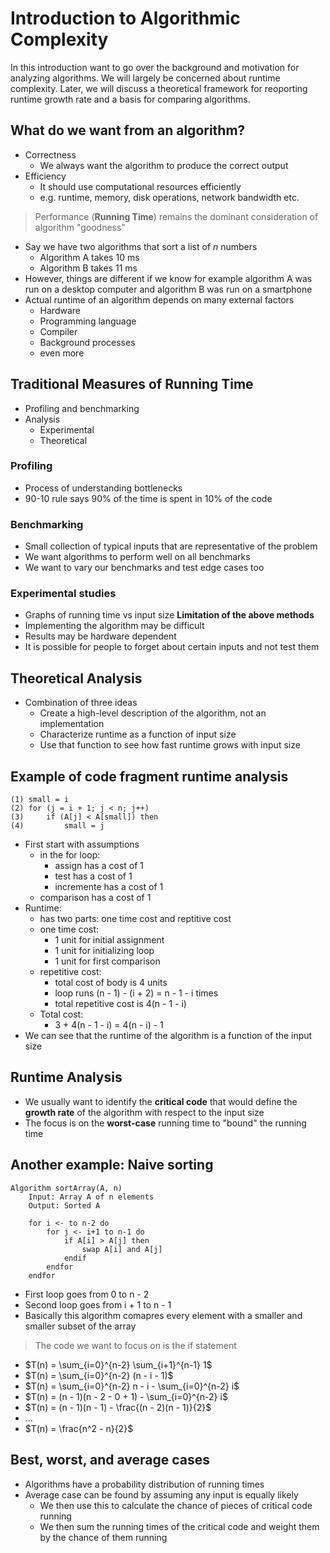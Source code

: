 # Introduction to Algorithmic Complexity
In this introduction want to go over the background and motivation for analyzing algorithms. We will largely be concerned about runtime complexity. Later, we will discuss a theoretical framework for reoporting runtime growth rate and a basis for comparing algorithms.
## What do we want from an algorithm?
- Correctness
    - We always want the algorithm to produce the correct output
- Efficiency
    - It should use computational resources efficiently
    - e.g. runtime, memory, disk operations, network bandwidth etc.
> Performance (**Running Time**) remains the dominant consideration of algorithm "goodness"
- Say we have two algorithms that sort a list of *n* numbers
    - Algorithm A takes 10 ms
    - Algorithm B takes 11 ms
- However, things are different if we know for example algorithm A was run on a desktop computer and algorithm B was run on a smartphone
- Actual runtime of an algorithm depends on many external factors
    - Hardware
    - Programming language
    - Compiler
    - Background processes
    - even more
## Traditional Measures of Running Time
- Profiling and benchmarking
- Analysis
    - Experimental
    - Theoretical
### Profiling
- Process of understanding bottlenecks
- 90-10 rule says 90% of the time is spent in 10% of the code
### Benchmarking
- Small collection of typical inputs that are representative of the problem
- We want algorithms to perform well on all benchmarks
- We want to vary our benchmarks and test edge cases too
### Experimental studies
- Graphs of running time vs input size
**Limitation of the above methods**
- Implementing the algorithm may be difficult
- Results may be hardware dependent
- It is possible for people to forget about certain inputs and not test them
## Theoretical Analysis
- Combination of three ideas
    - Create a high-level description of the algorithm, not an implementation
    - Characterize runtime as a function of input size
    - Use that function to see how fast runtime grows with input size
## Example of code fragment runtime analysis
```
(1) small = i
(2) for (j = i + 1; j < n; j++)
(3)     if (A[j] < A[small]) then
(4)         small = j
```
- First start with assumptions
    - in the for loop:
        - assign has a cost of 1
        - test has a cost of 1
        - incremente has a cost of 1
    - comparison has a cost of 1
- Runtime:
    - has two parts: one time cost and reptitive cost
    - one time cost: 
        - 1 unit for initial assignment
        - 1 unit for initializing loop
        - 1 unit for first comparison
    - repetitive cost:
        - total cost of body is 4 units
        - loop runs (n - 1) - (i + 2) = n - 1 - i times
        - total repetitive cost is 4(n - 1 - i)
    - Total cost:
        - 3 + 4(n - 1 - i) = 4(n - i) - 1
- We can see that the runtime of the algorithm is a function of the input size
## Runtime Analysis
- We usually want to identify the **critical code** that would define the **growth rate** of the algorithm with respect to the input size
- The focus is on the **worst-case** running time to "bound" the running time
## Another example: Naive sorting
```
Algorithm sortArray(A, n)
    Input: Array A of n elements
    Output: Sorted A

    for i <- to n-2 do
        for j <- i+1 to n-1 do
            if A[i] > A[j] then
                swap A[i] and A[j]
            endif
        endfor
    endfor
```
- First loop goes from 0 to n - 2
- Second loop goes from i + 1 to n - 1
- Basically this algorithm comapres every element with a smaller and smaller subset of the array
> The code we want to focus on is the if statement
- $T(n) = \sum_{i=0}^{n-2} \sum_{i+1}^{n-1} 1$
- $T(n) = \sum_{i=0}^{n-2} (n - i - 1)$
- $T(n) = \sum_{i=0}^{n-2} n - i - \sum_{i=0}^{n-2} i$
- $T(n) = (n - 1)(n - 2 - 0 + 1) - \sum_{i=0}^{n-2} i$
- $T(n) = (n - 1)(n - 1) - \frac{(n - 2)(n - 1)}{2}$
- ...
- $T(n) = \frac{n^2 - n}{2}$
## Best, worst, and average cases
- Algorithms have a probability distribution of running times
- Average case can be found by assuming any input is equally likely
    - We then use this to calculate the chance of pieces of critical code running
    - We then sum the running times of the critical code and weight them by the chance of them running